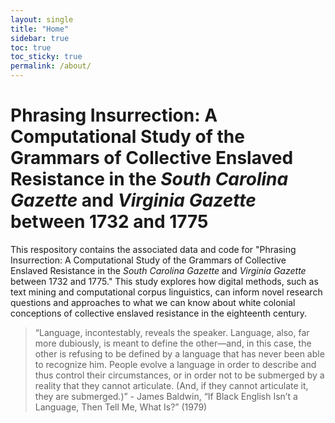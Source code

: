 ```yaml
---
layout: single
title: "Home"
sidebar: true
toc: true
toc_sticky: true
permalink: /about/
---
```


# Phrasing Insurrection: A Computational Study of the Grammars of Collective Enslaved Resistance in the *South Carolina Gazette* and *Virginia Gazette* between 1732 and 1775

This respository contains the associated data and code for "Phrasing Insurrection: A Computational Study of the Grammars of Collective Enslaved Resistance in the *South Carolina Gazette* and *Virginia Gazette* between 1732 and 1775." This study explores how digital methods, such as text mining and computational corpus linguistics, can inform novel research questions and approaches to what we can know about white colonial conceptions of collective enslaved resistance in the eighteenth century. 

> “Language, incontestably, reveals the speaker. Language, also, far more dubiously, is meant to define the other—and, in this case, the other is refusing to be defined by a language that has never been able to recognize him. People evolve a language in order to describe and thus control their circumstances, or in order not to be submerged by a reality that they cannot articulate. (And, if they cannot articulate it, they are submerged.)” - James Baldwin, “If Black English Isn’t a Language, Then Tell Me, What Is?” (1979)
